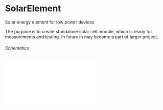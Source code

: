 # SolarElement
Solar energy element for low power devices

The purpose is to create standalone solar cell module, which is 
ready for measurements and testing. In future in may become a part of larger
project.

###### Schematics

![schematics](SolarCellSchematics.pdf)
